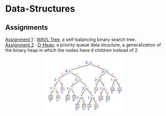 # Data-Structures

## Assignments
[Assignment 1](https://github.com/AvivYaniv/Data-Structures/blob/master/1/Code/WAVLTree.java) : [WAVL Tree](https://en.wikipedia.org/wiki/WAVL_tree), a self-balancing binary search tree. <br/>
[Assignment 2](https://github.com/AvivYaniv/Data-Structures/blob/master/2/Code/DHeap.java) : [D-Heap](https://en.wikipedia.org/wiki/D-ary_heap), a priority queue data structure, a generalization of the binary heap in which the nodes have d children instead of 2. <br/>

<p align="center">
    <img src="https://github.com/AvivYaniv/Data-Structures/blob/master/logo/TreeWAVL.png" width="50%"/>
<p/>
